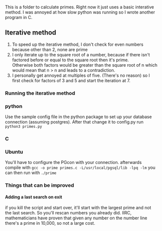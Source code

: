 
This is a folder to calculate primes. Right now it just uses a basic interative method.
I was annoyed at how slow python was running so I wrote another program in C.

## Iterative method
1. To speed up the iterative method, I don't check for even numbers because other than 2, none are prime
2. I only iterate up to the square root of a number, because if there isn't factored before or equal to the square root then it's prime.       
    Otherwise both factors would be greater than the square root of n which would mean that n > n and leads to a contradiction.
3. I personally get annoyed at multiples of five. (There's no reason) so I first check for factors of 3 and 5 and start the iteration at 7.

### Running the iterative method
### python 
Use the sample config file in the python package to set up your database connection (assuming postgres). 
After that change it to config.py
run `python3 primes.py` 

### C
### Ubuntu
You'll have to configure the PGcon with your connection.
afterwards compile with  `gcc -o prime primes.c -L/usr/local/pgsql/lib -lpq -lm`
you can then run with `./prime`

### Things that can be improved
#### Adding a last search on exit 
if you kill the script and start over, it'll start with the largest prime and not the last search. 
So you'll rescan numbers you already did. IIRC, mathematicians have proven that given any number on the number line there's a prime in 10,000, so not a large cost.
